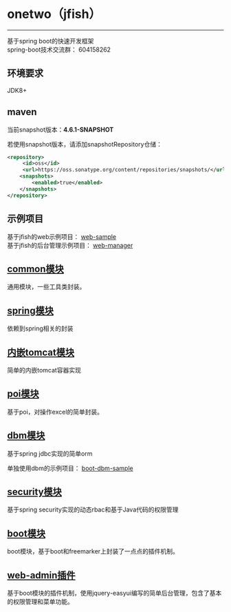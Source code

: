 # onetwo（jfish）
------
基于spring boot的快速开发框架   
spring-boot技术交流群：  604158262


## 环境要求
JDK8+


## maven   
当前snapshot版本：**4.6.1-SNAPSHOT**   

若使用snapshot版本，请添加snapshotRepository仓储：   
```xml   
<repository>
     <id>oss</id>
     <url>https://oss.sonatype.org/content/repositories/snapshots/</url>
    <snapshots>
        <enabled>true</enabled>
    </snapshots>
</repository>   
```   

## 示例项目   
基于jfish的web示例项目：
[web-sample](https://github.com/wayshall/onetwo-web-sample)  
基于jfish的后台管理示例项目：
[web-manager](https://github.com/wayshall/onetwo-web-manager)   


## [common模块](https://github.com/wayshall/onetwo/tree/master/core/modules/common)
通用模块，一些工具类封装。

## [spring模块](https://github.com/wayshall/onetwo/tree/master/core/modules/spring)
依赖到spring相关的封装
   

## [内嵌tomcat模块](https://github.com/wayshall/onetwo/tree/master/core/modules/tomcat)
简单的内嵌tomcat容器实现

## [poi模块](https://github.com/wayshall/onetwo/tree/master/core/modules/poi)
基于poi，对操作excel的简单封装。
   
## [dbm模块](https://github.com/wayshall/onetwo/tree/master/core/modules/dbm)

基于spring jdbc实现的简单orm   

单独使用dbm的示例项目：
[boot-dbm-sample](https://github.com/wayshall/boot-dbm-sample)

## [security模块](https://github.com/wayshall/onetwo/tree/master/core/modules/security)
基于spring security实现的动态rbac和基于Java代码的权限管理  
   

## [boot模块](https://github.com/wayshall/onetwo/tree/master/core/modules/boot)
boot模块，基于boot和freemarker上封装了一点点的插件机制。
   

## [web-admin插件](https://github.com/wayshall/onetwo/tree/master/core/plugins/web-admin)
基于boot模块的插件机制，使用jquery-easyui编写的简单后台管理，包含了基本的权限管理和菜单功能。
